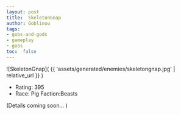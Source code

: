 ```yaml
---
layout: post
title:  SkeletonGnap
author: Goblinou
tags:
- gobs-and-gods
- gameplay
- gobs
toc:  false
---
```


![SkeletonGnap]( {{ 'assets/generated/enemies/skeletongnap.jpg' | relative_url }} )
- Rating: 395
- Race: Pig  Faction:Beasts

(Details coming soon... )